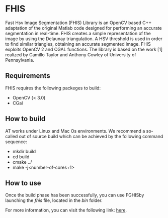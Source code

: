 # FHIS
Fast Hsv Image Segmentation (FHIS) Library is an OpenCV based C++ adaptation of the original 
Matlab code designed for performing an accurate segmentation in real-time. FHIS creates a simple 
representation of the image by using the Delaunay triangulation. A HSV threshold is used in order 
to find similar triangles, obtaining an accurate segmented image. FHIS exploits OpenCV 2 and CGAL functions. 
The library is based on the work [1] realized by Camillo Taylor and Anthony Cowley of University of Pennsylvania.

## Requirements

FHIS requires the following packeges to build:

* OpenCV (< 3.0)
* CGal

## How to build

AT works under Linux and Mac Os environments. We recommend a so-called out of source build 
which can be achieved by the following command sequence:

* mkdir build
* cd build
* cmake ../
* make -j\<number-of-cores+1\>

## How to use

Once the build phase has been successfully, you can use FGHISby launching the _fhis_
file, located in the _bin_ folder.

For more information, you can visit the following link: [here](http://www.dis.uniroma1.it/~pennisi/FHIS-Image_Segmentation_Library.html).
